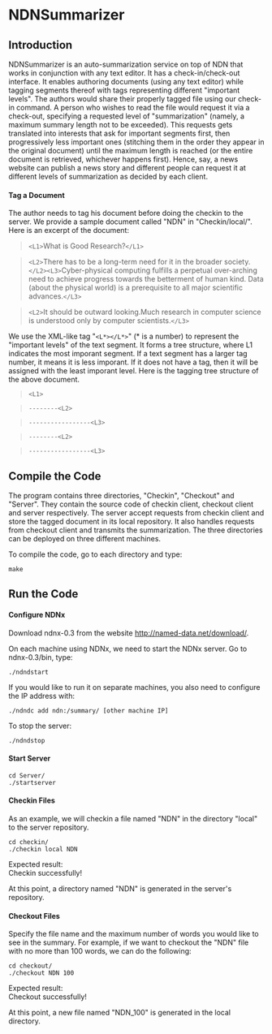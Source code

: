 NDNSummarizer
=============

Introduction
-------------

NDNSummarizer is an auto-summarization service on top of NDN that works in conjunction with any text editor. It has a check-in/check-out interface. It enables authoring documents (using any text editor) while tagging segments thereof with tags representing different "important levels". The authors would share their properly tagged file using our check-in command. A person who wishes to read the file would request it via a check-out, specifying a requested level of "summarization" (namely, a maximum summary length not to be exceeded). This requests gets translated into interests that ask for important segments first, then progressively less important ones (stitching them in the order they appear in the original document) until the maximum length is reached (or the entire document is retrieved, whichever happens first). Hence, say, a news website can publish a news story and different people can request it at different levels of summarization as decided by each client.


#### Tag a Document

The author needs to tag his document before doing the checkin to the server. We provide a sample document called "NDN" in "Checkin/local/". Here is an excerpt of the document:

> `<L1>`What is Good Research?`</L1>`

> `<L2>`There has to be a long-term need for it in the broader society.`</L2><L3>`Cyber-physical computing fulfills a perpetual over-arching need to achieve progress towards the betterment of human kind. Data (about the physical world) is a prerequisite to all major scientific advances.`</L3>`

> `<L2>`It should be outward looking.</L2><L3>Much research in computer science is understood only by computer scientists.`</L3>`

We use the XML-like tag "`<L*></L*>`" (* is a number) to represent the "important levels" of the text segment. It forms a tree structure, where L1 indicates the most imporant segment. If a text segment has a larger tag number, it means it is less imporant. If it does not have a tag, then it will be assigned with the least imporant level. Here is the tagging tree structure of the above document.

> `<L1>`

> `--------<L2>`

> `-----------------<L3>`

> `--------<L2>`

> `-----------------<L3>`


Compile the Code
----------------

The program contains three directories, "Checkin", "Checkout" and "Server". They contain the source code of checkin client, checkout client and server respectively. The server accept requests from checkin client and store the tagged document in its local repository. It also handles requests from checkout client and transmits the summarization. The three directories can be deployed on three different machines.

To compile the code, go to each directory and type:
```
make
```


Run the Code
------------

#### Configure NDNx

Download ndnx-0.3 from the website http://named-data.net/download/.

On each machine using NDNx, we need to start the NDNx server. Go to ndnx-0.3/bin, type:
```
./ndndstart
```

If you would like to run it on separate machines, you also need to configure the IP address with:
```
./ndndc add ndn:/summary/ [other machine IP]
```

To stop the server:
```
./ndndstop
```

#### Start Server
```
cd Server/
./startserver
```

#### Checkin Files

As an example, we will checkin a file named "NDN" in the directory "local" to the server repository.
```
cd checkin/
./checkin local NDN
```

Expected result:<br/>
Checkin successfully!

At this point, a directory named "NDN" is generated in the server's repository.

#### Checkout Files

Specify the file name and the maximum number of words you would like to see in the summary. For example, if we want to checkout the "NDN" file with no more than 100 words, we can do the following:
```
cd checkout/
./checkout NDN 100
```

Expected result:<br/>
Checkout successfully!

At this point, a new file named "NDN_100" is generated in the local directory.











